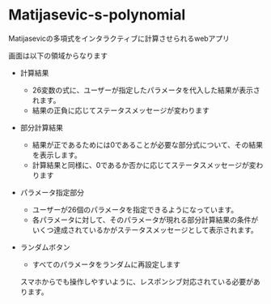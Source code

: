 # Matijasevic-s-polynomial

Matijasevicの多項式をインタラクティブに計算させられるwebアプリ

画面は以下の領域からなります
- 計算結果
  - 26変数の式に、ユーザーが指定したパラメータを代入した結果が表示されます。
  - 結果の正負に応じてステータスメッセージが変わります
- 部分計算結果
  - 結果が正であるためには0であることが必要な部分式について、その結果を表示します。
  - 計算結果と同様に、0であるか否かに応じてステータスメッセージが変わります
- パラメータ指定部分
  - ユーザーが26個のパラメータを指定できるようになっています。
  - 各パラメータに対して、そのパラメータが現れる部分計算結果の条件がいくつ達成されているかがステータスメッセージとして表示されます。
- ランダムボタン
  - すべてのパラメータをランダムに再設定します

  スマホからでも操作しやすいように、レスポンシブ対応されている必要があります。